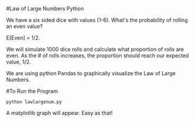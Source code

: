 #Law of Large Numbers Python 

We have a six sided dice with values (1-6). What's the probability of rolling an even value? 

E[Even] = 1/2. 

We will simulate 1000 dice rolls and calculate what proportion of rolls are even. As the # of rolls increases, the proportion should reach our expected value, 1/2. 

We are using python Pandas to graphically visualize the Law of Large Numbers. 

#To Run the Program

    python lawlargenum.py
    
A matplotlib graph will appear. Easy as that! 